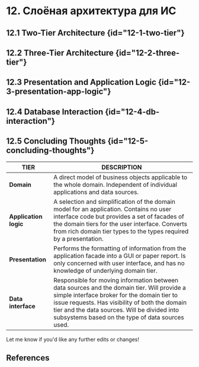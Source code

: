 # 12. Слоёная архитектура для ИС

## 12.1 Two-Tier Architecture {id="12-1-two-tier"}
## 12.2 Three-Tier Architecture {id="12-2-three-tier"}
## 12.3 Presentation and Application Logic {id="12-3-presentation-app-logic"}
## 12.4 Database Interaction {id="12-4-db-interaction"}
## 12.5 Concluding Thoughts {id="12-5-concluding-thoughts"}

| **TIER**           | **DESCRIPTION**                                                                                                                                                                                                                              |
|--------------------|----------------------------------------------------------------------------------------------------------------------------------------------------------------------------------------------------------------------------------------------|
| **Domain**         | A direct model of business objects applicable to the whole domain. Independent of individual applications and data sources.                                                                                                                    |
| **Application logic** | A selection and simplification of the domain model for an application. Contains no user interface code but provides a set of facades of the domain tiers for the user interface. Converts from rich domain tier types to the types required by a presentation. |
| **Presentation**   | Performs the formatting of information from the application facade into a GUI or paper report. Is only concerned with user interface, and has no knowledge of underlying domain tier.                                                        |
| **Data interface** | Responsible for moving information between data sources and the domain tier. Will provide a simple interface broker for the domain tier to issue requests. Has visibility of both the domain tier and the data sources. Will be divided into subsystems based on the type of data sources used. |

Let me know if you'd like any further edits or changes!

## References
